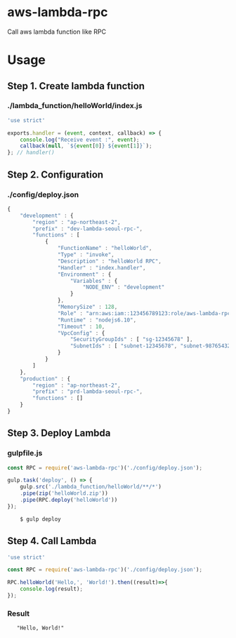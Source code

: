 # aws-lambda-rpc
Call aws lambda function like RPC

# Usage

## Step 1. Create lambda function

### ./lambda_function/helloWorld/index.js
```js
'use strict'

exports.handler = (event, context, callback) => {
    console.log("Receive event :", event);
    callback(null, `${event[0]} ${event[1]}`);
}; // handler()
```

## Step 2. Configuration

### ./config/deploy.json
```js
{
    "development" : {
        "region" : "ap-northeast-2",
        "prefix" : "dev-lambda-seoul-rpc-",
        "functions" : [
            {
                "FunctionName" : "helloWorld",
                "Type" : "invoke",
                "Description" : "helloWorld RPC", 
                "Handler" : "index.handler", 
                "Environment" : {
                    "Variables" : {
                        "NODE_ENV" : "development"
                    }
                },
                "MemorySize" : 128,
                "Role" : "arn:aws:iam::123456789123:role/aws-lambda-rpc-role",
                "Runtime" : "nodejs6.10", 
                "Timeout" : 10, 
                "VpcConfig" : {
                    "SecurityGroupIds" : [ "sg-12345678" ],
                    "SubnetIds" : [ "subnet-12345678", "subnet-98765432"]
                }
            }
        ]
    },
    "production" : {
        "region" : "ap-northeast-2",
        "prefix" : "prd-lambda-seoul-rpc-",
        "functions" : []
    }
}
```

## Step 3. Deploy Lambda

### gulpfile.js
```js
const RPC = require('aws-lambda-rpc')('./config/deploy.json');

gulp.task('deploy', () => {
    gulp.src('./lambda_function/helloWorld/**/*')
    .pipe(zip('helloWorld.zip'))
    .pipe(RPC.deploy('helloWorld'))    
});

```
```bash
    $ gulp deploy
```

## Step 4. Call Lambda
    
```js
'use strict'

const RPC = require('aws-lambda-rpc')('./config/deploy.json');

RPC.helloWorld('Hello,', 'World!').then((result)=>{
    console.log(result);
});

```

### Result
```
   "Hello, World!" 
```
